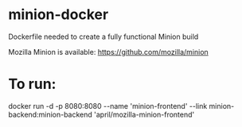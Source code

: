 # minion-docker
Dockerfile needed to create a fully functional Minion build

Mozilla Minion is available: https://github.com/mozilla/minion

# To run:
docker run -d -p 8080:8080 --name 'minion-frontend' --link minion-backend:minion-backend 'april/mozilla-minion-frontend'
